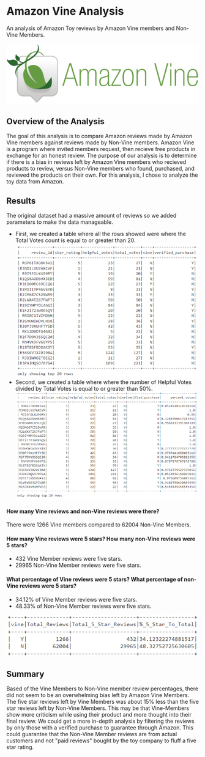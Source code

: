 # Amazon Vine Analysis
An analysis of Amazon Toy reviews by Amazon Vine members and Non-Vine Members.

![Amazon Vine](images/amazon_vine_logo.png)

## Overview of the Analysis
The goal of this analysis is to compare Amazon reviews made by Amazon Vine members against reviews made by Non-Vine members. Amazon Vine is a program where invited members request, then recieve free products in exchange for an honest review. The purpose of our analysis is to determine if there is a bias in reviews left by Amazon Vine members who recieved products to review, versus Non-Vine members who found, purchased, and reviewed the products on their own. For this analysis, I chose to analyze the toy data from Amazon.

## Results
The original dataset had a massive amount of reviews so we added parameters to make the data manageable.
- First, we created a table where all the rows showed were where the Total Votes count is equal to or greater than 20.
![20](images/top20.png)
- Second, we created a table where where the number of Helpful Votes divided by Total Votes is equal to or greater than 50%.
![50](images/greaterthan50.png)
#### How many Vine reviews and non-Vine reviews were there?
There were 1266 Vine members compared to 62004 Non-Vine Members.

#### How many Vine reviews were 5 stars? How many non-Vine reviews were 5 stars?
- 432 Vine Member reviews were five stars.
- 29965 Non-Vine Member reviews were five stars.

#### What percentage of Vine reviews were 5 stars? What percentage of non-Vine reviews were 5 stars?
- 34.12% of Vine Member reviews were five stars.
- 48.33% of Non-Vine Member reviews were five stars.

![vine](images/vinenonvine.png)

## Summary
Based of the Vine Members to Non-Vine member review percentages, there did not seem to be an overwhelming bias left by Amazon Vine Members. The five star reviews left by Vine Members was about 15% less than the five star reviews left by Non-Vine Members. This may be that Vine-Members show more criticism while using their product and more thought into their final review. We could get a more in-depth analysis by filtering the reviews by only those with a verified purchase to guarantee through Amazon. This could guarantee that the Non-Vine Member reviews are from actual customers and not "paid reviews" bought by the toy company to fluff a five star rating.
